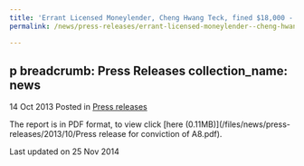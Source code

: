 ```yaml
---
title: 'Errant Licensed Moneylender, Cheng Hwang Teck, fined $18,000 - Press Release'
permalink: /news/press-releases/errant-licensed-moneylender--cheng-hwang-teck--fined--18-000

---
```

p
breadcrumb: Press Releases
collection_name: news
---

14 Oct 2013 Posted in [Press releases](/news/press-releases)

The report is in PDF format, to view click [here (0.11MB)](/files/news/press-releases/2013/10/Press release for conviction of A8.pdf).

<p class="right-side-updated">Last updated on 25 Nov 2014</p>
